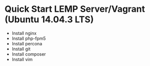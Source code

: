 Quick Start LEMP Server/Vagrant (Ubuntu 14.04.3 LTS)
===============

* Install nginx
* Install php-fpm5
* Install percona
* Install git
* Install composer
* Install vim

